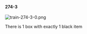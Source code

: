 #### 274-3
![train-274-3-0.png](https://github.com/lil-lab/nlvr/raw/master/nlvr/train/images/28/train-274-3-0.png "train-274-3-0.png")

There is 1 box with exactly 1 black item